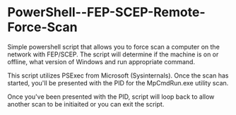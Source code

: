 # PowerShell--FEP-SCEP-Remote-Force-Scan
Simple powershell script that allows you to force scan a computer on the network with FEP/SCEP. The script will determine if the machine is on or offline, what version of Windows and run appropriate command.

This script utilizes PSExec from Microsoft (Sysinternals). Once the scan has started, you'll be presented with the PID for the MpCmdRun.exe utility scan.

Once you've been presented with the PID, script will loop back to allow another scan to be initiaited or you can exit the script.
